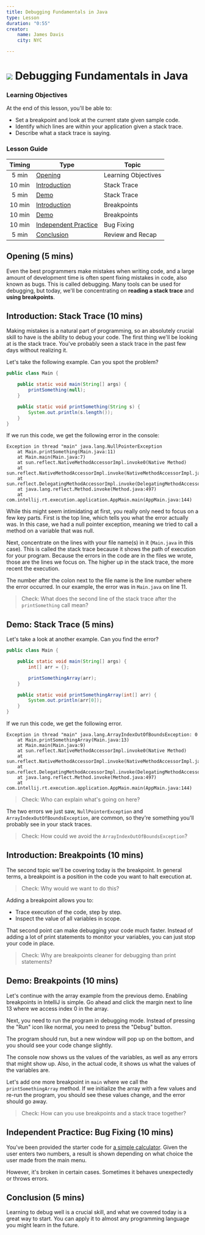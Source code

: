 ```yaml
---
title: Debugging Fundamentals in Java
type: Lesson
duration: "0:55"
creator:
    name: James Davis
    city: NYC

---
```


# ![](https://ga-dash.s3.amazonaws.com/production/assets/logo-9f88ae6c9c3871690e33280fcf557f33.png) Debugging Fundamentals in Java

### Learning Objectives
At the end of this lesson, you'll be able to:
* Set a breakpoint and look at the current state given sample code.
* Identify which lines are within your application given a stack trace.
* Describe what a stack trace is saying.

### Lesson Guide

| Timing  | Type  | Topic  |
|:-:|---|---|
| 5 min  | [Opening](#opening-5-mins)  | Learning Objectives |
| 10 min  | [Introduction](#introduction-stack-trace-10-mins)  | Stack Trace |
| 5 min  | [Demo](#demo-stack-trace-5-mins)  | Stack Trace |
| 10 min  | [Introduction](#introduction-breakpoints-10-mins)  | Breakpoints |
| 10 min  | [Demo](#demo-breakpoints-10-mins)  | Breakpoints |
| 10 min  | [Independent Practice](#independent-practice-bug-fixing-10-mins)  | Bug Fixing |
| 5 min  | [Conclusion](#conclusion-5-mins)  | Review and Recap |

## Opening (5 mins)

Even the best programmers make mistakes when writing code, and a large amount of development time is often spent fixing mistakes in code, also known as bugs. This is called debugging. Many tools can be used for debugging, but today, we'll be concentrating on **reading a stack trace** and **using breakpoints**.

## Introduction: Stack Trace (10 mins)

Making mistakes is a natural part of programming, so an absolutely crucial skill to have is the ability to debug your code. The first thing we'll be looking at is the stack trace. You've probably seen a stack trace in the past few days without realizing it.

Let's take the following example. Can you spot the problem?

```java
public class Main {

    public static void main(String[] args) {
        printSomething(null);
    }

    public static void printSomething(String s) {
        System.out.println(s.length());
    }
}
```

If we run this code, we get the following error in the console:

```
Exception in thread "main" java.lang.NullPointerException
	at Main.printSomething(Main.java:11)
	at Main.main(Main.java:7)
	at sun.reflect.NativeMethodAccessorImpl.invoke0(Native Method)
	at sun.reflect.NativeMethodAccessorImpl.invoke(NativeMethodAccessorImpl.java:62)
	at sun.reflect.DelegatingMethodAccessorImpl.invoke(DelegatingMethodAccessorImpl.java:43)
	at java.lang.reflect.Method.invoke(Method.java:497)
	at com.intellij.rt.execution.application.AppMain.main(AppMain.java:144)
```

While this might seem intimidating at first, you really only need to focus on a few key parts. First is the top line, which tells you what the error actually was. In this case, we had a null pointer exception, meaning we tried to call a method on a variable that was null.

Next, concentrate on the lines with your file name(s) in it (`Main.java` in this case). This is called the stack trace because it shows the path of execution for your program. Because the errors in the code are in the files we wrote, those are the lines we focus on. The higher up in the stack trace, the more recent the execution.

The number after the colon next to the file name is the line number where the error occurred. In our example, the error was in `Main.java` on line 11.

> Check: What does the second line of the stack trace after the `printSomething` call mean?

## Demo: Stack Trace (5 mins)

Let's take a look at another example. Can you find the error?

```java
public class Main {

    public static void main(String[] args) {
        int[] arr = {};

        printSomethingArray(arr);
    }

    public static void printSomethingArray(int[] arr) {
        System.out.println(arr[0]);
    }
}
```

If we run this code, we get the following error.

```
Exception in thread "main" java.lang.ArrayIndexOutOfBoundsException: 0
	at Main.printSomethingArray(Main.java:13)
	at Main.main(Main.java:9)
	at sun.reflect.NativeMethodAccessorImpl.invoke0(Native Method)
	at sun.reflect.NativeMethodAccessorImpl.invoke(NativeMethodAccessorImpl.java:62)
	at sun.reflect.DelegatingMethodAccessorImpl.invoke(DelegatingMethodAccessorImpl.java:43)
	at java.lang.reflect.Method.invoke(Method.java:497)
	at com.intellij.rt.execution.application.AppMain.main(AppMain.java:144)
```

> Check: Who can explain what's going on here?

The two errors we just saw, `NullPointerException` and `ArrayIndexOutOfBoundsException`, are common, so they're something you'll probably see in your stack traces.

> Check: How could we avoid the `ArrayIndexOutOfBoundsException`?

## Introduction: Breakpoints (10 mins)

The second topic we'll be covering today is the breakpoint. In general terms, a breakpoint is a position in the code you want to halt execution at.

> Check: Why would we want to do this?

Adding a breakpoint allows you to:
- Trace execution of the code, step by step.
- Inspect the value of all variables in scope.

That second point can make debugging your code much faster. Instead of adding a lot of print statements to monitor your variables, you can just stop your code in place.

> Check: Why are breakpoints cleaner for debugging than print statements?

## Demo: Breakpoints (10 mins)

Let's continue with the array example from the previous demo. Enabling breakpoints in IntelliJ is simple. Go ahead and click the margin next to line 13 where we access index 0 in the array.

Next, you need to run the program in debugging mode. Instead of pressing the "Run" icon like normal, you need to press the "Debug" button.

The program should run, but a new window will pop up on the bottom, and you should see your code change slightly.

The console now shows us the values of the variables, as well as any errors that might show up. Also, in the actual code, it shows us what the values of the variables are.

Let's add one more breakpoint in `main` where we call the `printSomethingArray` method. If we initialize the array with a few values and re-run the program, you should see these values change, and the error should go away.

> Check: How can you use breakpoints and a stack trace together?

## Independent Practice: Bug Fixing (10 mins)

You've been provided the starter code for [a simple calculator](starter-code). Given the user enters two numbers, a result is shown depending on what choice the user made from the main menu.

However, it's broken in certain cases. Sometimes it behaves unexpectedly or throws errors.

## Conclusion (5 mins)

Learning to debug well is a crucial skill, and what we covered today is a great way to start. You can apply it to almost any programming language you might learn in the future.
